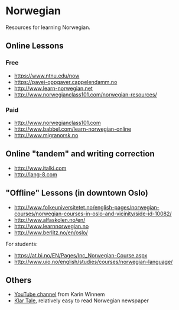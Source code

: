 # Norwegian

Resources for learning Norwegian.

## Online Lessons

### Free

* https://www.ntnu.edu/now
* https://pavei-oppgaver.cappelendamm.no
* http://www.learn-norwegian.net
* http://www.norwegianclass101.com/norwegian-resources/

### Paid

* http://www.norwegianclass101.com
* http://www.babbel.com/learn-norwegian-online
* http://www.migranorsk.no

## Online "tandem" and writing correction

* http://www.italki.com
* http://lang-8.com

## "Offline" Lessons (in downtown Oslo)

* http://www.folkeuniversitetet.no/english-pages/norwegian-courses/norwegian-courses-in-oslo-and-vicinity/side-id-10082/
* http://www.alfaskolen.no/en/
* http://www.learnnorwegian.no
* http://www.berlitz.no/en/oslo/

For students:

* https://at.bi.no/EN/Pages/Inc_Norwegian-Course.aspx
* http://www.uio.no/english/studies/courses/norwegian-language/

## Others

* [YouTube channel]((https://www.youtube.com/channel/UC-kvsbMKDTLfbdzmgGQ7rNQ)) from Karin Winnem
* [Klar Tale](http://www.klartale.no), relatively easy to read Norwegian newspaper
